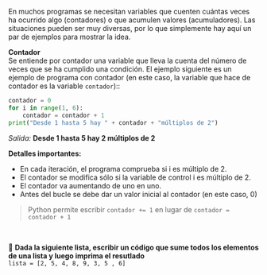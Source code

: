 En muchos programas se necesitan variables que cuenten cuántas veces ha ocurrido algo (contadores) o que acumulen valores (acumuladores). Las situaciones pueden ser muy diversas, por lo que simplemente hay aquí un par de ejemplos para mostrar la idea.<br>

**Contador**<br>
Se entiende por contador una variable que lleva la cuenta del número de veces que se ha cumplido una condición. El ejemplo siguiente es un ejemplo de programa con contador (en este caso, la variable que hace de contador es la variable `contador`)::<br>

``` python
contador = 0
for i in range(1, 6):
    contador = contador + 1
print("Desde 1 hasta 5 hay " + contador + "múltiplos de 2")
```

 _Salida:_
**Desde 1 hasta 5 hay 2 múltiplos de 2**
<br>

**Detalles importantes:**

* En cada iteración, el programa comprueba si i es múltiplo de 2.
* El contador se modifica sólo si la variable de control i es múltiplo de 2.
* El contador va aumentando de uno en uno.
* Antes del bucle se debe dar un valor inicial al contador (en este caso, 0)


> Python permite escribir `contador += 1` en lugar de `contador = contador + 1` 

<br>

:memo: **Dada la siguiente lista, escribir un código que sume todos los elementos de una lista y luego imprima el resutlado**<br>
`lista = [2, 5, 4, 8, 9, 3, 5 , 6]`

